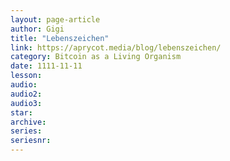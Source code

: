 ```yaml
---
layout: page-article
author: Gigi
title: "Lebenszeichen"
link: https://aprycot.media/blog/lebenszeichen/
category: Bitcoin as a Living Organism
date: 1111-11-11
lesson: 
audio: 
audio2: 
audio3: 
star: 
archive: 
series: 
seriesnr: 
---
```

